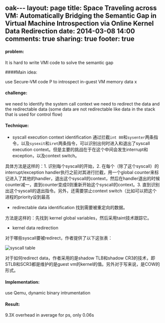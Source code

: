 oak---
layout: page
title: Space Traveling across VM: Automatically Bridging the Semantic Gap in Virtual Machine Introspection via Online Kernel Data Redirection
date: 2014-03-08 14:00
comments: true
sharing: true
footer: true
---

#### problem: 

It is hard to write VMI code to solve the semantic gap

####Main idea: 

use Secure-VM code P to introspect in-guest VM memory data x

#### challenge: 

we need to identify the system call context we need to redirect the data and the redirectable data (some data are not redirectable like data in the stack that is used for control flow)

#### Technique: 

* syscall execution context identification
通过拦截`int 80`和`sysenter`两条指令，以及`sysexit`和`iret`两条指令，可以识别出何时进入和退出了syscall execution context。但是主要的挑战在于在这个中间会发生interrupt和exception，以及context switch。

具体方法是这样的：1. 识别每个syscall的开始，2. 在每个（除了这个syscall）的interrupt/exception handler执行之前对其进行拦截，用一个global counter来标记进入了其他的handler，退出这个syscall的context，然后在handler退出的时候counter减一，直到counter变成0则重新开始这个syscall的context。3. 直到识别出这个syscall的退出指令。另外，还需要禁止context switch（比如可以把这个进程的priority设到最高

* redirectable data identification
找到需要被重定向的数据。

方法是这样的：先找到 kernel global variables，然后采用taint技术跟踪它。

* kernel data redirection

对于哪些syscall要被redirect，作者提供了以下这张表：

![syscall table](http://ytliu.info/images/oakland2012lin.png "redirect syscall table")

对于如何redirect data，作者采用的是shadow TLB和shadow CR3的技术，即STLB和SCR3都是维护的是guest vm的kernel的值。另外对于写来说，是COW的形式。

#### Implementation:

use Qemu, dynamic binary intrumentation

#### Result:
9.3X overhead in average
for ps, only 0.06s
